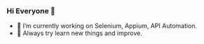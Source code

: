 ### Hi Everyone 👋


- 🔭 I’m currently working on Selenium, Appium, API Automation.
- 🌱 Always try learn new things and improve.
<!--👯 I’m looking to collaborate on ...
- 🤔 I’m looking for help with ...
- 💬 Ask me about ...
- 📫 How to reach me: ...
- 😄 Pronouns: ...
- ⚡ Fun fact: ... -->

